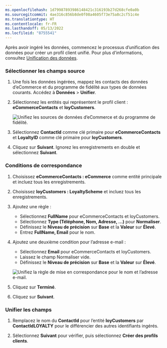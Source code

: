 ```yaml
---
ms.openlocfilehash: 1d79987893986148421c316193b27d268cfe0a0b
ms.sourcegitcommit: 4ae316c856b8de0f08a4605f73e75a8c2cf51c4e
ms.translationtype: HT
ms.contentlocale: fr-FR
ms.lasthandoff: 05/13/2022
ms.locfileid: "8755541"
---
```

Après avoir ingéré les données, commencez le processus d’unification des données pour créer un profil client unifié. Pour plus d’informations, consultez [Unification des données](../data-unification.md).

### <a name="select-source-fields"></a>Sélectionner les champs source

1. Une fois les données ingérées, mappez les contacts des données d’eCommerce et du programme de fidélité aux types de données courants. Accédez à **Données** > **Unifier**.

1. Sélectionnez les entités qui représentent le profil client : **eCommerceContacts** et **loyCustomers**.

   ![Unifiez les sources de données d’eCommerce et du programme de fidélité.](../media/unify-ecommerce-loyalty.png)

1. Sélectionnez **ContactId** comme clé primaire pour **eCommerceContacts** et **LoyaltyID** comme clé primaire pour **loyCustomers**.

1. Cliquez sur **Suivant**. Ignorez les enregistrements en double et sélectionnez **Suivant**.

### <a name="match-conditions"></a>Conditions de correspondance

1. Choisissez **eCommerceContacts : eCommerce** comme entité principale et incluez tous les enregistrements.

1. Choisissez **loyCustomers : LoyaltyScheme** et incluez tous les enregistrements.

1. Ajoutez une règle :
   - Sélectionnez **FullName** pour eCommerceContacts et loyCustomers.
   - Sélectionnez **Type (Téléphone, Nom, Adresse, ...)** pour **Normaliser**.
   - Définissez le **Niveau de précision** sur **Base** et la **Valeur** sur **Élevé**.
   - Entrez **FullName, Email** pour le nom.

1. Ajoutez une deuxième condition pour l’adresse e-mail :
   - Sélectionnez **Email** pour eCommerceContacts et loyCustomers.
   - Laissez le champ Normaliser vide.
   - Définissez le **Niveau de précision** sur **Base** et la **Valeur** sur **Élevé**.

   ![Unifiez la règle de mise en correspondance pour le nom et l’adresse e-mail.](../media/unify-match-rule.png)

1. Cliquez sur **Terminé**.

1. Cliquez sur **Suivant**.

### <a name="unify-fields"></a>Unifier les champs

1. Remplacez le nom du **ContactId** pour l’entité **loyCustomers** par **ContactIdLOYALTY** pour le différencier des autres identifiants ingérés.

1. Sélectionnez **Suivant** pour vérifier, puis sélectionnez **Créer des profils clients**.
